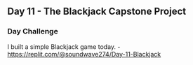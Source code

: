 ## Day 11 - The Blackjack Capstone Project

### Day Challenge

I built a simple Blackjack game today. - https://replit.com/@soundwave274/Day-11-Blackjack

